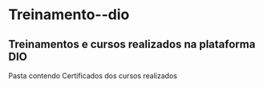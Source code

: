 # Treinamento--dio
## Treinamentos e cursos realizados na plataforma DIO
Pasta contendo Certificados dos cursos realizados
